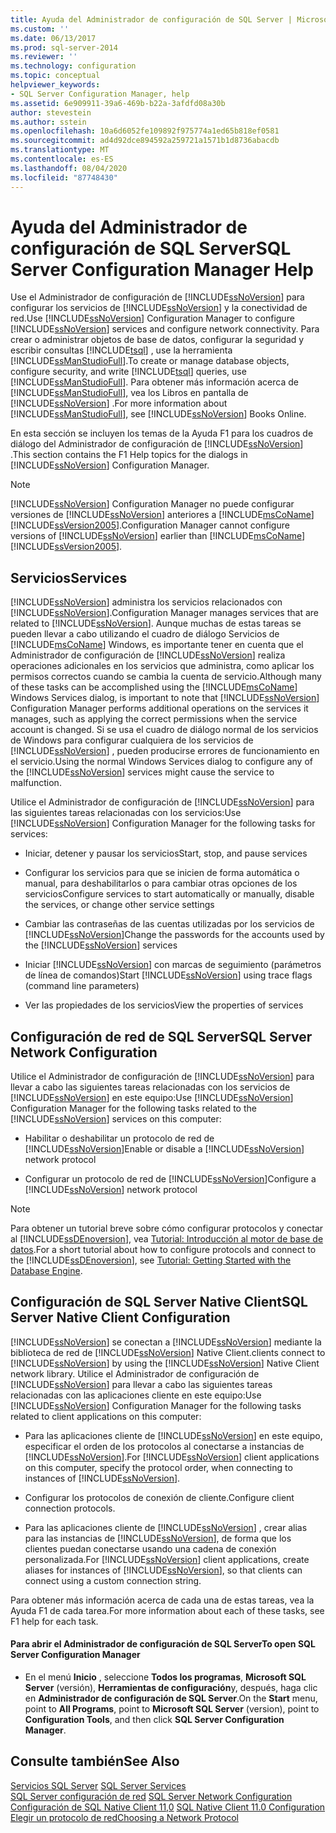 ```yaml
---
title: Ayuda del Administrador de configuración de SQL Server | Microsoft Docs
ms.custom: ''
ms.date: 06/13/2017
ms.prod: sql-server-2014
ms.reviewer: ''
ms.technology: configuration
ms.topic: conceptual
helpviewer_keywords:
- SQL Server Configuration Manager, help
ms.assetid: 6e909911-39a6-469b-b22a-3afdfd08a30b
author: stevestein
ms.author: sstein
ms.openlocfilehash: 10a6d6052fe109892f975774a1ed65b818ef0581
ms.sourcegitcommit: ad4d92dce894592a259721a1571b1d8736abacdb
ms.translationtype: MT
ms.contentlocale: es-ES
ms.lasthandoff: 08/04/2020
ms.locfileid: "87748430"
---
```

# <a name="sql-server-configuration-manager-help"></a><span data-ttu-id="0a6dd-102">Ayuda del Administrador de configuración de SQL Server</span><span class="sxs-lookup"><span data-stu-id="0a6dd-102">SQL Server Configuration Manager Help</span></span>
  <span data-ttu-id="0a6dd-103">Use el Administrador de configuración de [!INCLUDE[ssNoVersion](../../includes/ssnoversion-md.md)] para configurar los servicios de [!INCLUDE[ssNoVersion](../../includes/ssnoversion-md.md)] y la conectividad de red.</span><span class="sxs-lookup"><span data-stu-id="0a6dd-103">Use [!INCLUDE[ssNoVersion](../../includes/ssnoversion-md.md)] Configuration Manager to configure [!INCLUDE[ssNoVersion](../../includes/ssnoversion-md.md)] services and configure network connectivity.</span></span> <span data-ttu-id="0a6dd-104">Para crear o administrar objetos de base de datos, configurar la seguridad y escribir consultas [!INCLUDE[tsql](../../includes/tsql-md.md)] , use la herramienta [!INCLUDE[ssManStudioFull](../../includes/ssmanstudiofull-md.md)].</span><span class="sxs-lookup"><span data-stu-id="0a6dd-104">To create or manage database objects, configure security, and write [!INCLUDE[tsql](../../includes/tsql-md.md)] queries, use [!INCLUDE[ssManStudioFull](../../includes/ssmanstudiofull-md.md)].</span></span> <span data-ttu-id="0a6dd-105">Para obtener más información acerca de [!INCLUDE[ssManStudioFull](../../includes/ssmanstudiofull-md.md)], vea los Libros en pantalla de [!INCLUDE[ssNoVersion](../../includes/ssnoversion-md.md)] .</span><span class="sxs-lookup"><span data-stu-id="0a6dd-105">For more information about [!INCLUDE[ssManStudioFull](../../includes/ssmanstudiofull-md.md)], see [!INCLUDE[ssNoVersion](../../includes/ssnoversion-md.md)] Books Online.</span></span>  
  
 <span data-ttu-id="0a6dd-106">En esta sección se incluyen los temas de la Ayuda F1 para los cuadros de diálogo del Administrador de configuración de [!INCLUDE[ssNoVersion](../../includes/ssnoversion-md.md)] .</span><span class="sxs-lookup"><span data-stu-id="0a6dd-106">This section contains the F1 Help topics for the dialogs in [!INCLUDE[ssNoVersion](../../includes/ssnoversion-md.md)] Configuration Manager.</span></span>  
  
> [!NOTE]  
>  [!INCLUDE[ssNoVersion](../../includes/ssnoversion-md.md)] <span data-ttu-id="0a6dd-107">Configuration Manager no puede configurar versiones de [!INCLUDE[ssNoVersion](../../includes/ssnoversion-md.md)] anteriores a [!INCLUDE[msCoName](../../includes/msconame-md.md)][!INCLUDE[ssVersion2005](../../includes/ssversion2005-md.md)].</span><span class="sxs-lookup"><span data-stu-id="0a6dd-107">Configuration Manager cannot configure versions of [!INCLUDE[ssNoVersion](../../includes/ssnoversion-md.md)] earlier than [!INCLUDE[msCoName](../../includes/msconame-md.md)][!INCLUDE[ssVersion2005](../../includes/ssversion2005-md.md)].</span></span>  
  
## <a name="services"></a><span data-ttu-id="0a6dd-108">Servicios</span><span class="sxs-lookup"><span data-stu-id="0a6dd-108">Services</span></span>  
 [!INCLUDE[ssNoVersion](../../includes/ssnoversion-md.md)] <span data-ttu-id="0a6dd-109">administra los servicios relacionados con [!INCLUDE[ssNoVersion](../../includes/ssnoversion-md.md)].</span><span class="sxs-lookup"><span data-stu-id="0a6dd-109">Configuration Manager manages services that are related to [!INCLUDE[ssNoVersion](../../includes/ssnoversion-md.md)].</span></span> <span data-ttu-id="0a6dd-110">Aunque muchas de estas tareas se pueden llevar a cabo utilizando el cuadro de diálogo Servicios de [!INCLUDE[msCoName](../../includes/msconame-md.md)] Windows, es importante tener en cuenta que el Administrador de configuración de [!INCLUDE[ssNoVersion](../../includes/ssnoversion-md.md)] realiza operaciones adicionales en los servicios que administra, como aplicar los permisos correctos cuando se cambia la cuenta de servicio.</span><span class="sxs-lookup"><span data-stu-id="0a6dd-110">Although many of these tasks can be accomplished using the [!INCLUDE[msCoName](../../includes/msconame-md.md)] Windows Services dialog, is important to note that [!INCLUDE[ssNoVersion](../../includes/ssnoversion-md.md)] Configuration Manager performs additional operations on the services it manages, such as applying the correct permissions when the service account is changed.</span></span> <span data-ttu-id="0a6dd-111">Si se usa el cuadro de diálogo normal de los servicios de Windows para configurar cualquiera de los servicios de [!INCLUDE[ssNoVersion](../../includes/ssnoversion-md.md)] , pueden producirse errores de funcionamiento en el servicio.</span><span class="sxs-lookup"><span data-stu-id="0a6dd-111">Using the normal Windows Services dialog to configure any of the [!INCLUDE[ssNoVersion](../../includes/ssnoversion-md.md)] services might cause the service to malfunction.</span></span>  
  
 <span data-ttu-id="0a6dd-112">Utilice el Administrador de configuración de [!INCLUDE[ssNoVersion](../../includes/ssnoversion-md.md)] para las siguientes tareas relacionadas con los servicios:</span><span class="sxs-lookup"><span data-stu-id="0a6dd-112">Use [!INCLUDE[ssNoVersion](../../includes/ssnoversion-md.md)] Configuration Manager for the following tasks for services:</span></span>  
  
-   <span data-ttu-id="0a6dd-113">Iniciar, detener y pausar los servicios</span><span class="sxs-lookup"><span data-stu-id="0a6dd-113">Start, stop, and pause services</span></span>  
  
-   <span data-ttu-id="0a6dd-114">Configurar los servicios para que se inicien de forma automática o manual, para deshabilitarlos o para cambiar otras opciones de los servicios</span><span class="sxs-lookup"><span data-stu-id="0a6dd-114">Configure services to start automatically or manually, disable the services, or change other service settings</span></span>  
  
-   <span data-ttu-id="0a6dd-115">Cambiar las contraseñas de las cuentas utilizadas por los servicios de [!INCLUDE[ssNoVersion](../../includes/ssnoversion-md.md)]</span><span class="sxs-lookup"><span data-stu-id="0a6dd-115">Change the passwords for the accounts used by the [!INCLUDE[ssNoVersion](../../includes/ssnoversion-md.md)] services</span></span>  
  
-   <span data-ttu-id="0a6dd-116">Iniciar [!INCLUDE[ssNoVersion](../../includes/ssnoversion-md.md)] con marcas de seguimiento (parámetros de línea de comandos)</span><span class="sxs-lookup"><span data-stu-id="0a6dd-116">Start [!INCLUDE[ssNoVersion](../../includes/ssnoversion-md.md)] using trace flags (command line parameters)</span></span>  
  
-   <span data-ttu-id="0a6dd-117">Ver las propiedades de los servicios</span><span class="sxs-lookup"><span data-stu-id="0a6dd-117">View the properties of services</span></span>  
  
## <a name="sql-server-network-configuration"></a><span data-ttu-id="0a6dd-118">Configuración de red de SQL Server</span><span class="sxs-lookup"><span data-stu-id="0a6dd-118">SQL Server Network Configuration</span></span>  
 <span data-ttu-id="0a6dd-119">Utilice el Administrador de configuración de [!INCLUDE[ssNoVersion](../../includes/ssnoversion-md.md)] para llevar a cabo las siguientes tareas relacionadas con los servicios de [!INCLUDE[ssNoVersion](../../includes/ssnoversion-md.md)] en este equipo:</span><span class="sxs-lookup"><span data-stu-id="0a6dd-119">Use [!INCLUDE[ssNoVersion](../../includes/ssnoversion-md.md)] Configuration Manager for the following tasks related to the [!INCLUDE[ssNoVersion](../../includes/ssnoversion-md.md)] services on this computer:</span></span>  
  
-   <span data-ttu-id="0a6dd-120">Habilitar o deshabilitar un protocolo de red de [!INCLUDE[ssNoVersion](../../includes/ssnoversion-md.md)]</span><span class="sxs-lookup"><span data-stu-id="0a6dd-120">Enable or disable a [!INCLUDE[ssNoVersion](../../includes/ssnoversion-md.md)] network protocol</span></span>  
  
-   <span data-ttu-id="0a6dd-121">Configurar un protocolo de red de [!INCLUDE[ssNoVersion](../../includes/ssnoversion-md.md)]</span><span class="sxs-lookup"><span data-stu-id="0a6dd-121">Configure a [!INCLUDE[ssNoVersion](../../includes/ssnoversion-md.md)] network protocol</span></span>  
  
> [!NOTE]  
>  <span data-ttu-id="0a6dd-122">Para obtener un tutorial breve sobre cómo configurar protocolos y conectar al [!INCLUDE[ssDEnoversion](../../includes/ssdenoversion-md.md)], vea [Tutorial: Introducción al motor de base de datos](../../relational-databases/tutorial-getting-started-with-the-database-engine.md).</span><span class="sxs-lookup"><span data-stu-id="0a6dd-122">For a short tutorial about how to configure protocols and connect to the [!INCLUDE[ssDEnoversion](../../includes/ssdenoversion-md.md)], see [Tutorial: Getting Started with the Database Engine](../../relational-databases/tutorial-getting-started-with-the-database-engine.md).</span></span>  
  
## <a name="sql-server-native-client-configuration"></a><span data-ttu-id="0a6dd-123">Configuración de SQL Server Native Client</span><span class="sxs-lookup"><span data-stu-id="0a6dd-123">SQL Server Native Client Configuration</span></span>  
 [!INCLUDE[ssNoVersion](../../includes/ssnoversion-md.md)] <span data-ttu-id="0a6dd-124">se conectan a [!INCLUDE[ssNoVersion](../../includes/ssnoversion-md.md)] mediante la biblioteca de red de [!INCLUDE[ssNoVersion](../../includes/ssnoversion-md.md)] Native Client.</span><span class="sxs-lookup"><span data-stu-id="0a6dd-124">clients connect to [!INCLUDE[ssNoVersion](../../includes/ssnoversion-md.md)] by using the [!INCLUDE[ssNoVersion](../../includes/ssnoversion-md.md)] Native Client network library.</span></span> <span data-ttu-id="0a6dd-125">Utilice el Administrador de configuración de [!INCLUDE[ssNoVersion](../../includes/ssnoversion-md.md)] para llevar a cabo las siguientes tareas relacionadas con las aplicaciones cliente en este equipo:</span><span class="sxs-lookup"><span data-stu-id="0a6dd-125">Use [!INCLUDE[ssNoVersion](../../includes/ssnoversion-md.md)] Configuration Manager for the following tasks related to client applications on this computer:</span></span>  
  
-   <span data-ttu-id="0a6dd-126">Para las aplicaciones cliente de [!INCLUDE[ssNoVersion](../../includes/ssnoversion-md.md)] en este equipo, especificar el orden de los protocolos al conectarse a instancias de [!INCLUDE[ssNoVersion](../../includes/ssnoversion-md.md)].</span><span class="sxs-lookup"><span data-stu-id="0a6dd-126">For [!INCLUDE[ssNoVersion](../../includes/ssnoversion-md.md)] client applications on this computer, specify the protocol order, when connecting to instances of [!INCLUDE[ssNoVersion](../../includes/ssnoversion-md.md)].</span></span>  
  
-   <span data-ttu-id="0a6dd-127">Configurar los protocolos de conexión de cliente.</span><span class="sxs-lookup"><span data-stu-id="0a6dd-127">Configure client connection protocols.</span></span>  
  
-   <span data-ttu-id="0a6dd-128">Para las aplicaciones cliente de [!INCLUDE[ssNoVersion](../../includes/ssnoversion-md.md)] , crear alias para las instancias de [!INCLUDE[ssNoVersion](../../includes/ssnoversion-md.md)], de forma que los clientes puedan conectarse usando una cadena de conexión personalizada.</span><span class="sxs-lookup"><span data-stu-id="0a6dd-128">For [!INCLUDE[ssNoVersion](../../includes/ssnoversion-md.md)] client applications, create aliases for instances of [!INCLUDE[ssNoVersion](../../includes/ssnoversion-md.md)], so that clients can connect using a custom connection string.</span></span>  
  
 <span data-ttu-id="0a6dd-129">Para obtener más información acerca de cada una de estas tareas, vea la Ayuda F1 de cada tarea.</span><span class="sxs-lookup"><span data-stu-id="0a6dd-129">For more information about each of these tasks, see F1 help for each task.</span></span>  
  
#### <a name="to-open-sql-server-configuration-manager"></a><span data-ttu-id="0a6dd-130">Para abrir el Administrador de configuración de SQL Server</span><span class="sxs-lookup"><span data-stu-id="0a6dd-130">To open SQL Server Configuration Manager</span></span>  
  
-   <span data-ttu-id="0a6dd-131">En el menú **Inicio** , seleccione **Todos los programas**, **Microsoft SQL Server** (versión), **Herramientas de configuración**y, después, haga clic en **Administrador de configuración de SQL Server**.</span><span class="sxs-lookup"><span data-stu-id="0a6dd-131">On the **Start** menu, point to **All Programs**, point to **Microsoft SQL Server** (version), point to **Configuration Tools**, and then click **SQL Server Configuration Manager**.</span></span>  
  
## <a name="see-also"></a><span data-ttu-id="0a6dd-132">Consulte también</span><span class="sxs-lookup"><span data-stu-id="0a6dd-132">See Also</span></span>  
 <span data-ttu-id="0a6dd-133">[Servicios SQL Server](../../../2014/tools/configuration-manager/sql-server-services.md) </span><span class="sxs-lookup"><span data-stu-id="0a6dd-133">[SQL Server Services](../../../2014/tools/configuration-manager/sql-server-services.md) </span></span>  
 <span data-ttu-id="0a6dd-134">[SQL Server configuración de red](sql-server-network-configuration.md) </span><span class="sxs-lookup"><span data-stu-id="0a6dd-134">[SQL Server Network Configuration](sql-server-network-configuration.md) </span></span>  
 <span data-ttu-id="0a6dd-135">[Configuración de SQL Native Client 11,0](../../../2014/tools/configuration-manager/sql-native-client-11-0-configuration.md) </span><span class="sxs-lookup"><span data-stu-id="0a6dd-135">[SQL Native Client 11.0 Configuration](../../../2014/tools/configuration-manager/sql-native-client-11-0-configuration.md) </span></span>  
 [<span data-ttu-id="0a6dd-136">Elegir un protocolo de red</span><span class="sxs-lookup"><span data-stu-id="0a6dd-136">Choosing a Network Protocol</span></span>](../../../2014/tools/configuration-manager/choosing-a-network-protocol.md)  
  
  

